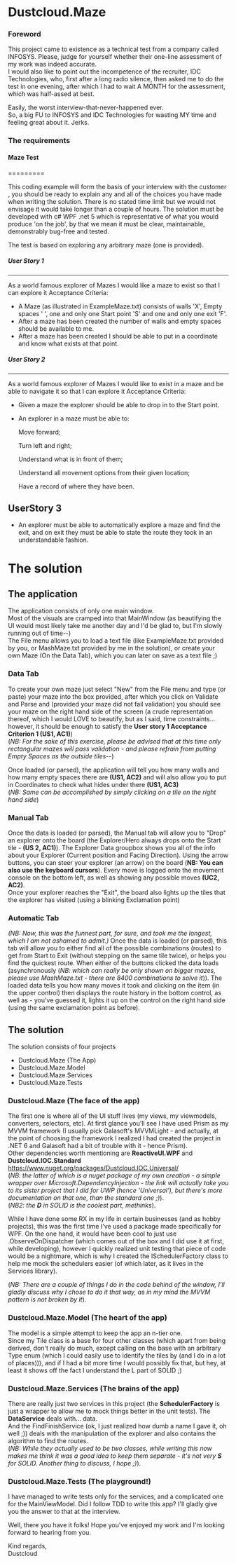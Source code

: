 # Dustcloud.Maze

### Foreword
This project came to existence as a technical test from a company called INFOSYS.
Please, judge for yourself whether their one-line assessment of my work was indeed accurate.  
I would also like to point out the incompetence of the recruiter, IDC Technologies, who, first after a long radio silence, then asked me to do the test in one evening, after which I had to wait A MONTH for the assessment, which was half-assed at best.  

Easily, the worst interview-that-never-happened ever.  
So, a big FU to INFOSYS and IDC Technologies for wasting MY time and feeling great about it.
Jerks.  

### The requirements
#### Maze Test

=========

This coding example will form the basis of your interview with the customer , you should be ready to explain any and all of the choices you have made when writing the solution.
There is no stated time limit but we would not envisage it would take longer than a couple of hours.
The solution must be developed with c# WPF .net 5 which is representative of what you would produce 'on the job', by that we mean it must be clear, maintainable, demonstrably bug-free and tested.  

The test is based on exploring any arbitrary maze (one is provided).

##### User Story 1
------------
As a world famous explorer of Mazes I would like a maze to exist so that I can explore it
Acceptance Criteria:
* A Maze (as illustrated in ExampleMaze.txt) consists of walls 'X', Empty spaces ' ', one and only one Start point 'S' and one and only one exit 'F'.
* After a maze has been created the number of walls and empty spaces should be available to me.
* After a maze has been created I should be able to put in a coordinate and know what exists at that point.

##### User Story 2
------------

As a world famous explorer of Mazes I would like to exist in a maze and be able to navigate it so that I can explore it
Acceptance Criteria:  
* Given a maze the explorer should be able to drop in to the Start point.  

 

* An explorer in a maze must be able to:

    Move forward;  

    Turn left and right;  

    Understand what is in front of them;  

    Understand all movement options from their given location;  

    Have a record of where they have been.  

UserStory 3
-----------              

* An explorer must be able to automatically explore a maze and find the exit, and on exit they must be able to state the route they took in an understandable fashion.


# The solution

## The application
The application consists of only one main window.  
Most of the visuals are cramped into that MainWindow (as beautifying the UI would most likely take me another day and I'd be glad to, but I'm slowly running out of time--)  
The File menu allows you to load a text file (like ExampleMaze.txt provided by you, or MashMaze.txt provided by me in the solution), or create your own Maze (On the Data Tab), which you can later on save as a text file ;)
  
### Data Tab
To create your own maze just select "New" from the File menu and type (or paste) your maze into the box provided, after which you click on Validate and Parse and (provided your maze did not fail validation) you should see 
your maze on the right hand side of the screen (a crude representation thereof, which I would LOVE to beautify, but as I said, time constraints... however, it should be enough to satisfy the **User story 1 Acceptance Criterion 1 (US1, AC1)**)  
(_NB: For the sake of this exercise, please be advised that at this time only rectangular mazes will pass validation - and please refrain from putting Empty Spaces as the outside tiles--_)

Once loaded (or parsed), the application will tell you how many walls and how many empty spaces there are **(US1, AC2)** and will also allow you to put in Coordinates to check what hides under there **(US1, AC3)**  
(_NB: Same can be accomplished by simply clicking on a tile on the right hand side_)
    
### Manual Tab
Once the data is loaded (or parsed), the Manual tab will allow you to "Drop" an explorer onto the board (the Explorer/Hero always drops onto the Start tile - **(US 2, AC1)**). The Explorer Data groupbox shows you all of the info about your Explorer (Current position and Facing Direction). 
Using the arrow buttons, you can steer your explorer (an arrow) on the board (__NB: You can also use the keyboard cursors__). Every move is logged onto the movement console on the bottom left, as well as showing any possible moves **(UC2, AC2)**.  
Once your explorer reaches the "Exit", the board also lights up the tiles that the explorer has visited (using a blinking Exclamation point) 

### Automatic Tab
_(NB: Now, this was the funnest part, for sure, and took me the longest, which I am not ashamed to admit.)_
Once the data is loaded (or parsed), this tab will allow you to either find all of the possible combinations (routes) to get from Start to Exit (without stepping on the same tile twice), or helps you find the quickest route.
When either of the buttons clicked the data loads (asynchronously (_NB: which can really be only shown on bigger mazes, please use MashMaze.txt - there are 8400 combinations to solve it_)). The loaded data tells you how many moves it took
and clicking on the item (in the upper control) then displays the route history in the bottom control, as well as - you've guessed it, lights it up on the control on the right hand side (using the same exclamation point as before).

## The solution  
The solution consists of four projects 
- Dustcloud.Maze (The App)
- Dustcloud.Maze.Model
- Dustcloud.Maze.Services
- Dustcloud.Maze.Tests

### Dustcloud.Maze (The face of the app)
The first one is where all of the UI stuff lives (my views, my viewmodels, converters, selectors, etc).
At first glance you'll see I have used Prism as my MVVM framework (I usually pick Galasoft's MVVMLight - and actually, 
at the point of choosing the framework I realized I had created the project in .NET 6 and Galasoft had a bit of trouble with it - hence Prism).  
Other dependencies worth mentioning are **ReactiveUI.WPF** and **Dustcloud.IOC.Standard** https://www.nuget.org/packages/Dustcloud.IOC.Universal/  
(_NB: the latter of which is a nuget package of my own creation - a simple wrapper over Microsoft.DependencyInjection - 
the link will actually take you to its sister project that I did for UWP (hence 'Universal'), but there's more documentation on that one, than the standard one ;)_).  
(_NB2: the **D** in SOLID is the coolest part, methinks_).  
  
While I have done some RX in my life in certain businesses (and as hobby projects), this was the first time I've used a package made specifically for WPF. On the one hand, it would have been cool to just use
.ObserveOnDispatcher (which comes out of the box and I did use it at first, while developing), however I quickly realized unit testing that piece of code would be a nightmare, which is why I created the
ISchedulerFactory class to help me mock the schedulers easier (of which later, as it lives in the Services library).  

(_NB: There are a couple of things I do in the code behind of the window, I'll gladly discuss why I chose to do it that way, as in my mind the MVVM pattern is not broken by it_).
  
### Dustcloud.Maze.Model (The heart of the app)
The model is a simple attempt to keep the app an n-tier one.  
Since my Tile class is a base for four other classes (which apart from being derived, don't really do much, except calling on the base with an arbitrary Type enum (which I could easily use to identify the tiles by (and I do in a lot of places))),
and if I had a bit more time I would possibly fix that, but hey, at least it shows off the fact I understand the L part of SOLID ;)  


### Dustcloud.Maze.Services (The brains of the app)
There are really just two services in this project (the **SchedulerFactory** is just a wrapper to allow me to mock things better in the unit tests).
The __DataService__ deals with... data.  
And the FindFinishService (ok, I just realized how dumb a name I gave it, oh well ;)) deals with the manipulation of the explorer and also contains the algorithm to find the routes.  
(_NB: While they actually used to be two classes, while writing this now makes me think it was a good idea to keep them separate - it's not very **S** for SOLID. Another thing to discuss, I hope ;)_).

### Dustcloud.Maze.Tests (The playground!)
I have managed to write tests only for the services, and a complicated one for the MainViewModel. Did I follow TDD to write this app? I'll gladly give you the answer to that at the interview.
  
  
Well, there you have it folks! Hope you've enjoyed my work and I'm looking forward to hearing from you.  
  
Kind regards,  
Dustcloud



